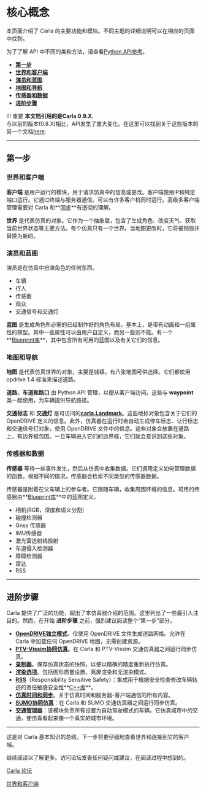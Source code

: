 # 核心概念

本页面介绍了 Carla 的主要功能和模块。不同主题的详细说明可以在相应的页面中找到。

为了了解 API 中不同的类和方法，请查看[Python API参考](python_api.md)。

*   **[第一步](#first-steps)**
  *   **[世界和客户端](#1st-world-and-client)**
  *   **[演员和蓝图](#2nd-actors-and-blueprints)**
  *   **[地图和导航](#3rd-maps-and-navigation)**
  *   [**传感器和数据**](#4th-sensors-and-data)
  *   **[进阶步骤](#advanced-steps)**

!!! 重要
    **本文档引用的是Carla 0.9.X**. <br>
    与以前的版本(0.8.X)相比，API发生了重大变化。在这里可以找到关于这些版本的另一个文档[here](https://carla.readthedocs.io/en/stable/getting_started/). 

---
## 第一步

### 世界和客户端

__客户端__ 是用户运行的模块，用于请求仿真中的信息或更改。客户端使用IP和特定端口运行。它通过终端与服务器通信。可以有许多客户机同时运行。高级多客户端管理需要对 Carla 和**[同步](adv_synchrony_timestep.md)**有透彻的理解。

__世界__ 是代表仿真的对象。它作为一个抽象层，包含了生成角色、改变天气、获取当前世界状态等主要方法。每个仿真只有一个世界。当地图更改时，它将被销毁并替换为新的。 

### 演员和蓝图
演员是在仿真中扮演角色的任何东西。

*   车辆
*   行人
*   传感器
*   观众
*   交通信号和交通灯

__蓝图__ 是生成角色所必需的已经制作好的角色布局。基本上，是带有动画和一组属性的模型。其中一些属性可以由用户自定义，而另一些则不能。有一个**[Blueprint库](bp_library.md)**，其中包含所有可用的蓝图以及有关它们的信息。

### 地图和导航

__地图__ 是代表仿真世界的对象，主要是城镇。有八张地图可供选择。它们都使用 opdrive 1.4 标准来描述道路。

__道路、车道和路口__ 由 Python API 管理，以便从客户端访问。这些与 __waypoint__ 类一起使用，为车辆提供导航路径。

__交通标志__ 和 __交通灯__ 是可访问的[**carla.Landmark**](#python_api.md#carla.landmark)。这些地标对象包含关于它们的 OpenDRIVE 定义的信息。此外，仿真器在运行时会自动生成停车标志、让行标志和交通信号灯对象，使用 OpenDRIVE 文件中的信息。这些对象会放置在道路上，有边界框包围。一旦车辆进入它们的边界框，它们就会意识到这些对象。

### 传感器和数据

__传感器__ 等待一些事件发生，然后从仿真中收集数据。它们调用定义如何管理数据的函数。根据不同的情况，传感器会检索不同类型的传感器数据。

传感器是附着在父车辆上的参与者。它跟随车辆，收集周围环境的信息。可用的传感器由**[Blueprint库](bp_library.md)**中的蓝图定义。

*   相机(RGB，深度和语义分割)
*   碰撞检测器
*   Gnss 传感器
*   IMU传感器
*   激光雷达射线投射
*   车道侵入检测器
*   障碍检测器
*   雷达
*   RSS

---
## 进阶步骤  

Carla 提供了广泛的功能，超出了本仿真器介绍的范围。这里列出了一些最引人注目的。然而，在开始 __进阶步骤__ 之前，强烈建议阅读整个“第一步”部分。

*   **[OpenDRIVE独立模式](adv_opendrive.md)**。仅使用 OpenDRIVE 文件生成道路网格。允许在 Carla 中加载任何 OpenDRIVE 地图，无需创建资源。
*   **[PTV-Vissim协同仿真](adv_ptv.md)**。在 Carla 和 PTV-Vissim 交通仿真器之间运行同步仿真。
*   [**录制器**](adv_recorder.md)。保存仿真状态的快照，以便以精确的精度重新执行仿真。
*   **[渲染选项](adv_rendering_options.md)**。包括图形质量设置、离屏渲染和无渲染模式。
*   [**RSS**](adv_rss.md)（Responsibility Sensitive Safety）：集成用于根据安全检查修改车辆轨迹的责任敏感安全性**[C++库](https://github.com/intel/ad-rss-lib)**。
*   [**仿真时间和同步**](adv_synchrony_timestep.md)。关于仿真时间和服务器-客户端通信的所有内容。
*   **[SUMO协同仿真](adv_sumo.md)**：在 Carla 和 SUMO 交通仿真器之间运行同步仿真。
*   **[交通管理器](adv_traffic_manager.md)**：该模块负责所有设置为自动驾驶模式的车辆。它仿真城市中的交通，使仿真看起来像一个真实的城市环境。

---
这是对 Carla 基本知识的总结。下一步将更仔细地查看世界和连接到它的客户端。

继续阅读以了解更多。访问论坛发表任何疑问或建议，在阅读过程中想到的。 

<div text-align: center>
<div class="build-buttons">
<p>
<a href="https://github.com/carla-simulator/carla/discussions/" target="_blank" class="btn btn-neutral" title="CARLA forum">
Carla 论坛</a>
</p>
</div>
<div class="build-buttons">
<p>
<a href="../core_world" target="_blank" class="btn btn-neutral" title="1st. World and client">
世界和客户端</a>
</p>
</div>
</div>
